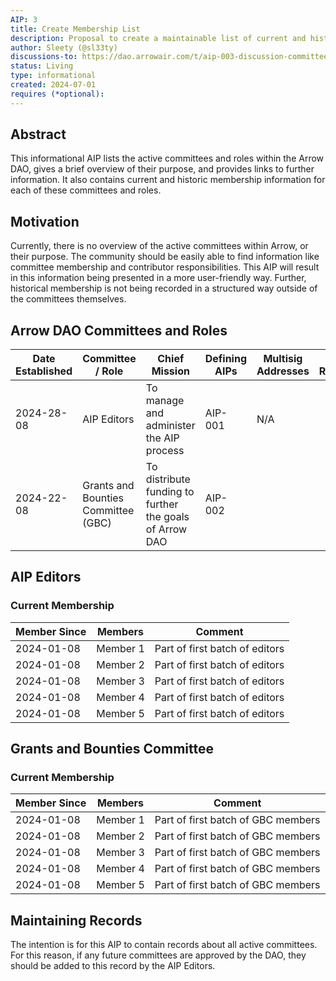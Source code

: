 ```yaml
---
AIP: 3
title: Create Membership List
description: Proposal to create a maintainable list of current and historical committee memberships
author: Sleety (@sl33ty)
discussions-to: https://dao.arrowair.com/t/aip-003-discussion-committee-membership-record/29
status: Living
type: informational
created: 2024-07-01
requires (*optional):
---
```


## Abstract
This informational AIP lists the active committees and roles within the Arrow DAO, gives a brief overview of their purpose, and provides links to further information. It also contains current and historic membership information for each of these committees and roles.

## Motivation
Currently, there is no overview of the active committees within Arrow, or their purpose. The community should be easily able to find information like committee membership and contributor responsibilities. This AIP will result in this information being presented in a more user-friendly way. Further, historical membership is not being recorded in a structured way outside of the committees themselves.

## Arrow DAO Committees and Roles
| Date Established | Committee / Role                    | Chief Mission                                           | Defining AIPs | Multisig Addresses | Links / Resources |
|------------------|-------------------------------------|---------------------------------------------------------|---------------|--------------------|-------------------|
| 2024-28-08       | AIP Editors                         | To manage and administer the AIP process                | AIP-001       | N/A                |                   |
| 2024-22-08       | Grants and Bounties Committee (GBC) | To distribute funding to further the goals of Arrow DAO | AIP-002       |                    |                   |

## AIP Editors
### Current Membership
| Member Since     | Members                             | Comment                                                 |
|------------------|-------------------------------------|---------------------------------------------------------|
| 2024-01-08       | Member 1                            | Part of first batch of editors                          |
| 2024-01-08       | Member 2                            | Part of first batch of editors                          |
| 2024-01-08       | Member 3                            | Part of first batch of editors                          |
| 2024-01-08       | Member 4                            | Part of first batch of editors                          |
| 2024-01-08       | Member 5                            | Part of first batch of editors                          |

<!--
### Historic Membership
| Member Since     | Members                             | Comment                                                 |
|------------------|-------------------------------------|---------------------------------------------------------|
| 2024-01-08       | Member 6                            | Part of first batch of editors                          |
| 2024-01-08       | Member 7                            | Part of first batch of editors                          |
-->


## Grants and Bounties Committee
### Current Membership
| Member Since     | Members                             | Comment                                                 |
|------------------|-------------------------------------|---------------------------------------------------------|
| 2024-01-08       | Member 1                            | Part of first batch of GBC members                          |
| 2024-01-08       | Member 2                            | Part of first batch of GBC members                          |
| 2024-01-08       | Member 3                            | Part of first batch of GBC members                          |
| 2024-01-08       | Member 4                            | Part of first batch of GBC members                          |
| 2024-01-08       | Member 5                            | Part of first batch of GBC members                          |

<!--
### Historic Membership
| Member Since     | Members                             | Comment                                                 |
|------------------|-------------------------------------|---------------------------------------------------------|
| 2024-01-08       | Member 6                            | Part of first batch of GBC members                          |
| 2024-01-08       | Member 7                            | Part of first batch of GBC members                          |
-->

## Maintaining Records
The intention is for this AIP to contain records about all active committees. For this reason, if any future committees are approved by the DAO, they should be added to this record by the AIP Editors.